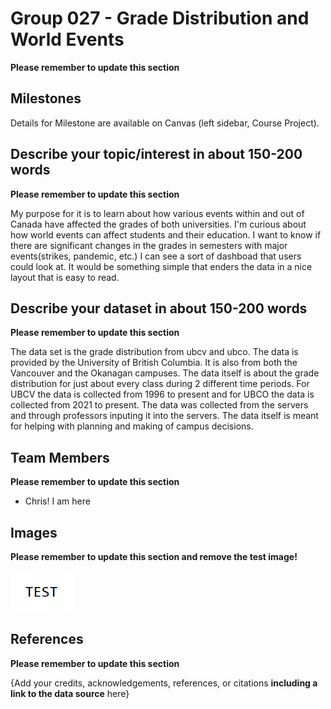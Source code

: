 # Group 027 - Grade Distribution and World Events

**Please remember to update this section**

## Milestones

Details for Milestone are available on Canvas (left sidebar, Course Project).

## Describe your topic/interest in about 150-200 words

**Please remember to update this section**

My purpose for it is to learn about how various events within and out of Canada have affected the grades of both universities. I'm curious about how world events can affect students and their education. I want to know if there are significant changes in the grades in semesters with major events(strikes, pandemic, etc.) I can see a sort of dashboad that users could look at. It would be something simple that enders the data in a nice layout that is easy to read.

## Describe your dataset in about 150-200 words

**Please remember to update this section**

The data set is the grade distribution from ubcv and ubco. The data is provided by the University of British Columbia. It is also from both the Vancouver and the Okanagan campuses. The data itself is about the grade distribution for just about every class during 2 different time periods. For UBCV the data is collected from 1996 to present and for UBCO the data is collected from 2021 to present. The data was collected from the servers and through professors inputing it into the servers. The data itself is meant for helping with planning and making of campus decisions.

## Team Members

**Please remember to update this section**

- Chris! I am here 

## Images

**Please remember to update this section and remove the test image!**

<img src ="images/test.png" width="100px">

## References

**Please remember to update this section**

{Add your credits, acknowledgements, references, or citations **including a link to the data source** here}



